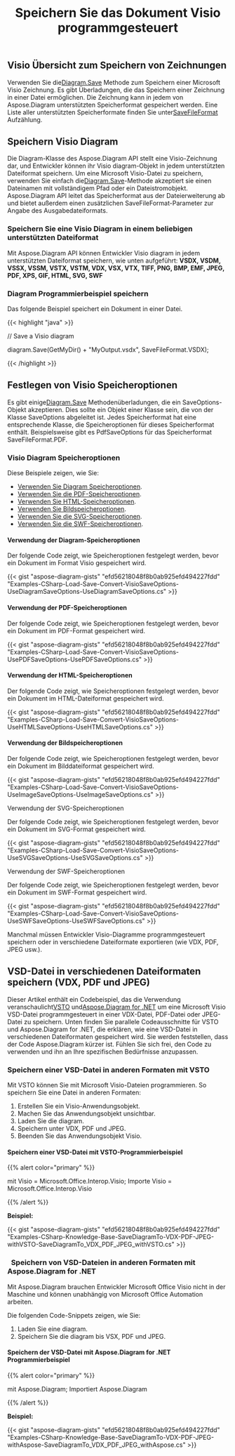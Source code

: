 ﻿---
title: Speichern Sie das Dokument Visio programmgesteuert
linktitle: Dokument Visio speichern
type: docs
weight: 30
url: /de/net/save-visio-document/
description: Auf dieser Seite wird beschrieben, wie Sie das Visio-Dokument in einer Datei speichern und mit der Aspose.Diagram-Bibliothek streamen.
---
## **Visio Übersicht zum Speichern von Zeichnungen**
 Verwenden Sie die[Diagram.Save]() Methode zum Speichern einer Microsoft Visio Zeichnung. Es gibt Überladungen, die das Speichern einer Zeichnung in einer Datei ermöglichen. Die Zeichnung kann in jedem von Aspose.Diagram unterstützten Speicherformat gespeichert werden. Eine Liste aller unterstützten Speicherformate finden Sie unter[SaveFileFormat]() Aufzählung.
## **Speichern Visio Diagram**
 Die Diagram-Klasse des Aspose.Diagram API stellt eine Visio-Zeichnung dar, und Entwickler können ihr Visio diagram-Objekt in jedem unterstützten Dateiformat speichern. Um eine Microsoft Visio-Datei zu speichern, verwenden Sie einfach die[Diagram.Save]()-Methode akzeptiert sie einen Dateinamen mit vollständigem Pfad oder ein Dateistromobjekt. Aspose.Diagram API leitet das Speicherformat aus der Dateierweiterung ab und bietet außerdem einen zusätzlichen SaveFileFormat-Parameter zur Angabe des Ausgabedateiformats.
### **Speichern Sie eine Visio Diagram in einem beliebigen unterstützten Dateiformat**
Mit Aspose.Diagram API können Entwickler Visio diagram in jedem unterstützten Dateiformat speichern, wie unten aufgeführt:
**VSDX, VSDM, VSSX, VSSM, VSTX, VSTM, VDX, VSX, VTX, TIFF, PNG, BMP, EMF, JPEG, PDF, XPS, GIF, HTML, SVG, SWF**
### **Diagram Programmierbeispiel speichern**
Das folgende Beispiel speichert ein Dokument in einer Datei.

{{< highlight "java" >}}

 // Save a Visio diagram

diagram.Save(GetMyDir() + "MyOutput.vsdx", SaveFileFormat.VSDX);

{{< /highlight >}}
## **Festlegen von Visio Speicheroptionen**
 Es gibt einige[Diagram.Save]() Methodenüberladungen, die ein SaveOptions-Objekt akzeptieren. Dies sollte ein Objekt einer Klasse sein, die von der Klasse SaveOptions abgeleitet ist. Jedes Speicherformat hat eine entsprechende Klasse, die Speicheroptionen für dieses Speicherformat enthält. Beispielsweise gibt es PdfSaveOptions für das Speicherformat SaveFileFormat.PDF.
### **Visio Diagram Speicheroptionen**
Diese Beispiele zeigen, wie Sie:

- [Verwenden Sie Diagram Speicheroptionen](https://docs.aspose.com/diagram/net/save-visio-document/).
- [Verwenden Sie die PDF-Speicheroptionen](https://docs.aspose.com/diagram/net/save-visio-document/).
- [Verwenden Sie HTML-Speicheroptionen](https://docs.aspose.com/diagram/net/save-visio-document/).
- [Verwenden Sie Bildspeicheroptionen](https://docs.aspose.com/diagram/net/save-visio-document/).
- [Verwenden Sie die SVG-Speicheroptionen](https://docs.aspose.com/diagram/net/save-visio-document/).
- [Verwenden Sie die SWF-Speicheroptionen](https://docs.aspose.com/diagram/net/save-visio-document/).
#### **Verwendung der Diagram-Speicheroptionen**
Der folgende Code zeigt, wie Speicheroptionen festgelegt werden, bevor ein Dokument im Format Visio gespeichert wird.

{{< gist "aspose-diagram-gists" "efd56218048f8b0ab925efd494227fdd" "Examples-CSharp-Load-Save-Convert-VisioSaveOptions-UseDiagramSaveOptions-UseDiagramSaveOptions.cs" >}}



#### **Verwendung der PDF-Speicheroptionen**
Der folgende Code zeigt, wie Speicheroptionen festgelegt werden, bevor ein Dokument im PDF-Format gespeichert wird.

{{< gist "aspose-diagram-gists" "efd56218048f8b0ab925efd494227fdd" "Examples-CSharp-Load-Save-Convert-VisioSaveOptions-UsePDFSaveOptions-UsePDFSaveOptions.cs" >}}



#### **Verwendung der HTML-Speicheroptionen**
Der folgende Code zeigt, wie Speicheroptionen festgelegt werden, bevor ein Dokument im HTML-Dateiformat gespeichert wird.

{{< gist "aspose-diagram-gists" "efd56218048f8b0ab925efd494227fdd" "Examples-CSharp-Load-Save-Convert-VisioSaveOptions-UseHTMLSaveOptions-UseHTMLSaveOptions.cs" >}}



#### **Verwendung der Bildspeicheroptionen**
Der folgende Code zeigt, wie Speicheroptionen festgelegt werden, bevor ein Dokument im Bilddateiformat gespeichert wird.



{{< gist "aspose-diagram-gists" "efd56218048f8b0ab925efd494227fdd" "Examples-CSharp-Load-Save-Convert-VisioSaveOptions-UseImageSaveOptions-UseImageSaveOptions.cs" >}}


Verwendung der SVG-Speicheroptionen

Der folgende Code zeigt, wie Speicheroptionen festgelegt werden, bevor ein Dokument im SVG-Format gespeichert wird.

{{< gist "aspose-diagram-gists" "efd56218048f8b0ab925efd494227fdd" "Examples-CSharp-Load-Save-Convert-VisioSaveOptions-UseSVGSaveOptions-UseSVGSaveOptions.cs" >}}


Verwendung der SWF-Speicheroptionen

Der folgende Code zeigt, wie Speicheroptionen festgelegt werden, bevor ein Dokument im SWF-Format gespeichert wird.

{{< gist "aspose-diagram-gists" "efd56218048f8b0ab925efd494227fdd" "Examples-CSharp-Load-Save-Convert-VisioSaveOptions-UseSWFSaveOptions-UseSWFSaveOptions.cs" >}}

Manchmal müssen Entwickler Visio-Diagramme programmgesteuert speichern oder in verschiedene Dateiformate exportieren (wie VDX, PDF, JPEG usw.).
## **VSD-Datei in verschiedenen Dateiformaten speichern (VDX, PDF und JPEG)**
 Dieser Artikel enthält ein Codebeispiel, das die Verwendung veranschaulicht[VSTO](https://docs.aspose.com/diagram/net/save-visio-document/) und[Aspose.Diagram for .NET](https://docs.aspose.com/diagram/net) um eine Microsoft Visio VSD-Datei programmgesteuert in einer VDX-Datei, PDF-Datei oder JPEG-Datei zu speichern. Unten finden Sie parallele Codeausschnitte für VSTO und Aspose.Diagram for .NET, die erklären, wie eine VSD-Datei in verschiedenen Dateiformaten gespeichert wird. Sie werden feststellen, dass der Code Aspose.Diagram kürzer ist. Fühlen Sie sich frei, den Code zu verwenden und ihn an Ihre spezifischen Bedürfnisse anzupassen.
### **Speichern einer VSD-Datei in anderen Formaten mit VSTO**
Mit VSTO können Sie mit Microsoft Visio-Dateien programmieren. So speichern Sie eine Datei in anderen Formaten:

1. Erstellen Sie ein Visio-Anwendungsobjekt.
1. Machen Sie das Anwendungsobjekt unsichtbar.
1. Laden Sie die diagram.
1. Speichern unter VDX, PDF und JPEG.
1. Beenden Sie das Anwendungsobjekt Visio.
#### **Speichern einer VSD-Datei mit VSTO-Programmierbeispiel**
{{% alert color="primary" %}} 

mit Visio = Microsoft.Office.Interop.Visio;
Importe Visio = Microsoft.Office.Interop.Visio

{{% /alert %}} 

**Beispiel:**

{{< gist "aspose-diagram-gists" "efd56218048f8b0ab925efd494227fdd" "Examples-CSharp-Knowledge-Base-SaveDiagramTo-VDX-PDF-JPEG-withVSTO-SaveDiagramTo_VDX_PDF_JPEG_withVSTO.cs" >}}
### ` `**Speichern von VSD-Dateien in anderen Formaten mit Aspose.Diagram for .NET**
Mit Aspose.Diagram brauchen Entwickler Microsoft Office Visio nicht in der Maschine und können unabhängig von Microsoft Office Automation arbeiten.

Die folgenden Code-Snippets zeigen, wie Sie:

1. Laden Sie eine diagram.
1. Speichern Sie die diagram bis VSX, PDF und JPEG.
#### **Speichern der VSD-Datei mit Aspose.Diagram for .NET Programmierbeispiel**
{{% alert color="primary" %}} 

mit Aspose.Diagram;
Importiert Aspose.Diagram

{{% /alert %}} 

**Beispiel:**

{{< gist "aspose-diagram-gists" "efd56218048f8b0ab925efd494227fdd" "Examples-CSharp-Knowledge-Base-SaveDiagramTo-VDX-PDF-JPEG-withAspose-SaveDiagramTo_VDX_PDF_JPEG_withAspose.cs" >}}

